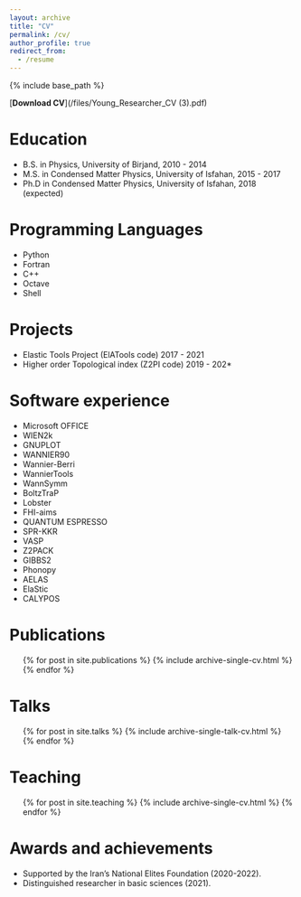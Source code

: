 ```yaml
---
layout: archive
title: "CV"
permalink: /cv/
author_profile: true
redirect_from:
  - /resume
---
```


{% include base_path %}

[**Download CV**](/files/Young_Researcher_CV (3).pdf)

Education
======
* B.S. in Physics, University of Birjand, 2010 - 2014
* M.S. in Condensed Matter Physics, University of Isfahan, 2015 - 2017
* Ph.D in Condensed Matter Physics, University of Isfahan, 2018 (expected)

Programming Languages
======
* Python
* Fortran
* C++
* Octave
* Shell

Projects
========
* Elastic Tools Project (ElATools code) 2017 - 2021
* Higher order Topological index (Z2PI code) 2019 - 202*

Software experience
======
* Microsoft OFFICE
* WIEN2k
* GNUPLOT
* WANNIER90
* Wannier-Berri
* WannierTools
* WannSymm
* BoltzTraP
* Lobster
* FHI-aims
* QUANTUM ESPRESSO
* SPR-KKR
* VASP
* Z2PACK
* GIBBS2
* Phonopy
* AELAS
* ElaStic
* CALYPOS

Publications
======
  <ul>{% for post in site.publications %}
    {% include archive-single-cv.html %}
  {% endfor %}</ul>
  
Talks
======
  <ul>{% for post in site.talks %}
    {% include archive-single-talk-cv.html %}
  {% endfor %}</ul>
  
Teaching
======
  <ul>{% for post in site.teaching %}
    {% include archive-single-cv.html %}
  {% endfor %}</ul>
  
Awards and achievements
======================
* Supported by the Iran’s National Elites Foundation (2020-2022).
* Distinguished researcher in basic sciences (2021).
